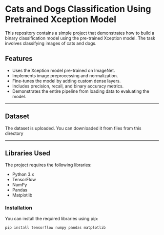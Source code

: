 # Cats and Dogs Classification Using Pretrained Xception Model

This repository contains a simple project that demonstrates how to build a binary classification model using the pre-trained Xception model. The task involves classifying images of cats and dogs.

## Features
- Uses the Xception model pre-trained on ImageNet.
- Implements image preprocessing and normalization.
- Fine-tunes the model by adding custom dense layers.
- Includes precision, recall, and binary accuracy metrics.
- Demonstrates the entire pipeline from loading data to evaluating the model.

---

## Dataset
The dataset is uploaded. You can downloaded it from files from this directory

---

## Libraries Used
The project requires the following libraries:
- Python 3.x
- TensorFlow
- NumPy
- Pandas
- Matplotlib

### Installation
You can install the required libraries using pip:

```bash
pip install tensorflow numpy pandas matplotlib
